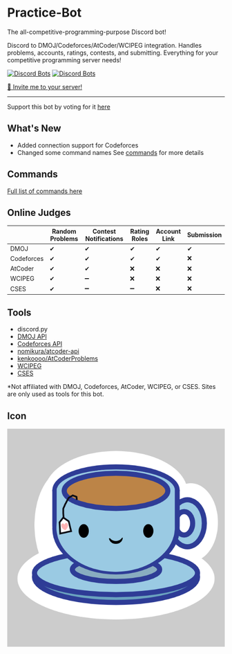 # Practice-Bot
The all-competitive-programming-purpose Discord bot!

Discord to DMOJ/Codeforces/AtCoder/WCIPEG integration. Handles problems, accounts, ratings, contests, and submitting. Everything for your competitive programming server needs!

[![Discord Bots](https://top.gg/api/widget/status/691416325557452861.svg)](https://top.gg/bot/691416325557452861)
[![Discord Bots](https://top.gg/api/widget/servers/691416325557452861.svg)](https://top.gg/bot/691416325557452861)

[🍵 Invite me to your server!](https://discord.com/api/oauth2/authorize?client_id=691416325557452861&permissions=402779152&scope=bot)

---

Support this bot by voting for it [here](https://top.gg/bot/691416325557452861/vote)

## What's New
 * Added connection support for Codeforces
 * Changed some command names
 See [commands](https://github.com/kevinjycui/Practice-Bot/wiki/Commands) for more details

## Commands
[Full list of commands here](https://github.com/kevinjycui/Practice-Bot/wiki/Commands)

## Online Judges
| | Random Problems | Contest Notifications | Rating Roles | Account Link | Submission |
|---|---|---|---|---|---|
| DMOJ | ✔ | ✔ | ✔ | ✔ | ✔ |
| Codeforces | ✔ | ✔ | ✔ | ✔ | ❌ |
| AtCoder | ✔ | ✔ | ❌ | ❌ | ❌ |
| WCIPEG | ✔ | ➖ | ❌ | ❌ | ❌ |
| CSES | ✔ | ➖ | ➖ | ❌ | ❌ |

## Tools
 - discord.py
 - [DMOJ API](https://dmoj.ca/api/)
 - [Codeforces API](https://codeforces.com/apiHelp)
 - [nomikura/atcoder-api](https://github.com/nomikura/atcoder-api)
 - [kenkoooo/AtCoderProblems](https://github.com/kenkoooo/AtCoderProb✔ems)
 - [WCIPEG](https://wcipeg.com/main)
 - [CSES](https://cses.fi/)

 *Not affiliated with DMOJ, Codeforces, AtCoder, WCIPEG, or CSES. Sites are only used as tools for this bot.

## Icon
![](logo.png)
